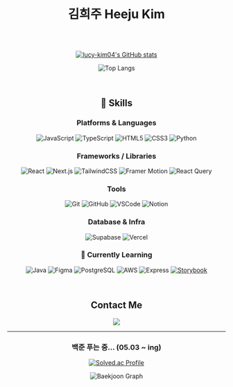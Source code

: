 <div align = "center">

# 김희주    Heeju Kim

<br>
<br>


[![lucy-kim04's GitHub stats](https://github-readme-stats.vercel.app/api?username=lucy-kim04&show_icons=true&theme=nord-light)](https://github.com/lucy-kim04/github-readme-stats)

![Top Langs](https://github-readme-stats.vercel.app/api/top-langs/?username=lucy-kim04&layout=compact&theme=nord-light)


<br>



## 💪 Skills

### Platforms & Languages

![JavaScript](https://img.shields.io/badge/JavaScript-F7DF1E?style=for-the-badge&logo=javascript&logoColor=black)
![TypeScript](https://img.shields.io/badge/TypeScript-3178C6?style=for-the-badge&logo=typescript&logoColor=white)
![HTML5](https://img.shields.io/badge/HTML5-E34F26?style=for-the-badge&logo=html5&logoColor=white)
![CSS3](https://img.shields.io/badge/CSS3-1572B6?style=for-the-badge&logo=css3&logoColor=white)
![Python](https://img.shields.io/badge/Python-3776AB?style=for-the-badge&logo=python&logoColor=white)

### Frameworks / Libraries

![React](https://img.shields.io/badge/React-61DAFB?style=for-the-badge&logo=react&logoColor=black)
![Next.js](https://img.shields.io/badge/Next.js-000000?style=for-the-badge&logo=next.js&logoColor=white)
![TailwindCSS](https://img.shields.io/badge/Tailwind_CSS-06B6D4?style=for-the-badge&logo=tailwindcss&logoColor=white)
![Framer Motion](https://img.shields.io/badge/Framer_Motion-EF0178?style=for-the-badge&logo=framer&logoColor=white)
![React Query](https://img.shields.io/badge/React_Query-FF4154?style=for-the-badge&logo=react-query&logoColor=white)

### Tools

![Git](https://img.shields.io/badge/Git-F05032?style=for-the-badge&logo=git&logoColor=white)
![GitHub](https://img.shields.io/badge/GitHub-181717?style=for-the-badge&logo=github&logoColor=white)
![VSCode](https://img.shields.io/badge/Visual_Studio_Code-007ACC?style=for-the-badge&logo=visual-studio-code&logoColor=white)
![Notion](https://img.shields.io/badge/Notion-000000?style=for-the-badge&logo=notion&logoColor=white)

### Database & Infra

![Supabase](https://img.shields.io/badge/Supabase-3ECF8E?style=for-the-badge&logo=supabase&logoColor=white)
![Vercel](https://img.shields.io/badge/Vercel-000000?style=for-the-badge&logo=vercel&logoColor=white)

### 🧪 Currently Learning

![Java](https://img.shields.io/badge/Java-007396?style=for-the-badge&logo=java&logoColor=white)
![Figma](https://img.shields.io/badge/Figma-F24E1E?style=for-the-badge&logo=figma&logoColor=white)
![PostgreSQL](https://img.shields.io/badge/PostgreSQL-4169E1?style=for-the-badge&logo=postgresql&logoColor=white)
![AWS](https://img.shields.io/badge/AWS-232F3E?style=for-the-badge&logo=amazonaws&logoColor=white)
![Express](https://img.shields.io/badge/Express-000000?style=for-the-badge&logo=express&logoColor=white)
[![Storybook](https://img.shields.io/badge/Storybook-FF4785?style=for-the-badge&logo=storybook&logoColor=white)](https://your-storybook-url.com)


<br/>

## Contact Me

<a href="mailto:effelt0905@gmail.com">
  <img src="https://img.shields.io/badge/Gmail-D14836?style=flat-square&logo=gmail&logoColor=white"/>
</a>


<br/>

---


### 백준 푸는 중... (05.03 ~ ing)

[![Solved.ac Profile](http://mazassumnida.wtf/api/v2/generate_badge?boj=effelt22)](https://solved.ac/effelt22)

![Baekjoon Graph](https://mazandi.herokuapp.com/api?handle=effelt22&theme=warm)




</div>
